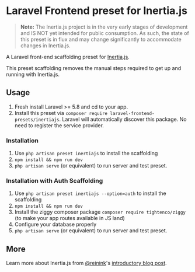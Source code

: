 # Laravel Frontend preset for Inertia.js

> **Note:** The Inertia.js project is in the very early stages of development and IS NOT yet intended for public consumption.
> As such, the state of this preset is in flux and may change significantly to accommodate changes in Inertia.js.

A Laravel front-end scaffolding preset for [Inertia.js](https://github.com/inertiajs/inertia).

This preset scaffolding removes the manual steps required to get up and running with Inertia.js.

## Usage

1. Fresh install Laravel >= 5.8 and cd to your app.
2. Install this preset via `composer require laravel-frontend-presets/inertiajs`. Laravel will automatically discover this package. No need to register the service provider.

### Installation

1. Use `php artisan preset inertiajs` to install the scaffolding
2. `npm install && npm run dev`
3. `php artisan serve` (or equivalent) to run server and test preset.

### Installation with Auth Scaffolding

1. Use `php artisan preset inertiajs --option=auth` to install the scaffolding
2. `npm install && npm run dev`
3. Install the ziggy composer package `composer require tightenco/ziggy` (to make your app routes available in JS land)
4. Configure your database properly
5. `php artisan serve` (or equivalent) to run server and test preset.

## More

Learn more about Inertia.js from [@reinink](https://twitter.com/reinink)'s [introductory blog post](https://reinink.ca/articles/introducing-inertia-js).
